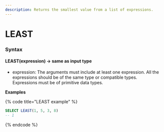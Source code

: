 ```yaml
---
description: Returns the smallest value from a list of expressions.
---
```


# LEAST

### Syntax <a href="#syntax" id="syntax"></a>

#### LEAST(expression) → same as input type <a href="#leastexpression--same-as-input-type" id="leastexpression--same-as-input-type"></a>

* expression: The arguments must include at least one expression. All the expressions should be of the same type or compatible types. Expressions must be of primitive data types.

**Examples**

{% code title="LEAST example" %}
```sql
SELECT LEAST(1, 5, 3, 8)
-- 1
```
{% endcode %}
